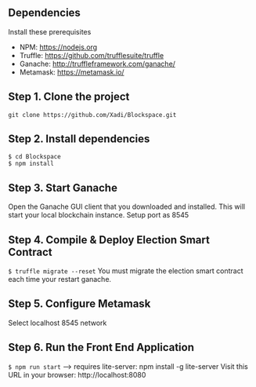 ## Dependencies
Install these prerequisites 
- NPM: https://nodejs.org
- Truffle: https://github.com/trufflesuite/truffle
- Ganache: http://truffleframework.com/ganache/
- Metamask: https://metamask.io/


## Step 1. Clone the project
`git clone https://github.com/Xadi/Blockspace.git`

## Step 2. Install dependencies
```
$ cd Blockspace 
$ npm install
```
## Step 3. Start Ganache
Open the Ganache GUI client that you downloaded and installed. This will start your local blockchain instance.
Setup port as 8545

## Step 4. Compile & Deploy Election Smart Contract
`$ truffle migrate --reset`
You must migrate the election smart contract each time your restart ganache.

## Step 5. Configure Metamask
Select localhost 8545 network 

## Step 6. Run the Front End Application
`$ npm run start` --> requires lite-server: npm install -g lite-server
Visit this URL in your browser: http://localhost:8080

